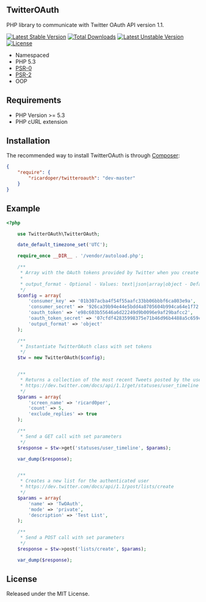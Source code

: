 ## TwitterOAuth ##

PHP library to communicate with Twitter OAuth API version 1.1.

[![Latest Stable Version](https://poser.pugx.org/ricardoper/twitteroauth/v/stable.svg)](https://packagist.org/packages/ricardoper/twitteroauth) [![Total Downloads](https://poser.pugx.org/ricardoper/twitteroauth/downloads.svg)](https://packagist.org/packages/ricardoper/twitteroauth) [![Latest Unstable Version](https://poser.pugx.org/ricardoper/twitteroauth/v/unstable.svg)](https://packagist.org/packages/ricardoper/twitteroauth) [![License](https://poser.pugx.org/ricardoper/twitteroauth/license.svg)](https://packagist.org/packages/ricardoper/twitteroauth)

- Namespaced
- PHP 5.3
- [PSR-0](http://www.php-fig.org/psr/psr-0/ "PHP Framework Interop Group")
- [PSR-2](http://www.php-fig.org/psr/psr-2/ "PHP Framework Interop Group")
- OOP

## Requirements ##

- PHP Version >= 5.3
- PHP cURL extension

## Installation ##

The recommended way to install TwitterOAuth is through [Composer](http://getcomposer.org/):

```json
{
    "require": {
        "ricardoper/twitteroauth": "dev-master"
    }
}
```

## Example ##

```php
<?php

	use TwitterOAuth\TwitterOAuth;

	date_default_timezone_set('UTC');

	require_once __DIR__ . '/vendor/autoload.php';

	/**
	 * Array with the OAuth tokens provided by Twitter when you create application
	 *
	 * output_format - Optional - Values: text|json|array|object - Default: object
	 */
    $config = array(
        'consumer_key' => '01b307acba4f54f55aafc33bb06bbbf6ca803e9a',
        'consumer_secret' => '926ca39b94e44e5bdd4a8705604b994ca64e1f72',
        'oauth_token' => 'e98c603b55646a6d22249d9b0096e9af29bafcc2',
        'oauth_token_secret' => '07cfdf42835998375e71b46d96b4488a5c659c2f',
        'output_format' => 'object'
    );

	/**
	 * Instantiate TwitterOAuth class with set tokens
	 */
	$tw = new TwitterOAuth($config);


	/**
	 * Returns a collection of the most recent Tweets posted by the user
	 * https://dev.twitter.com/docs/api/1.1/get/statuses/user_timeline
	 */
	$params = array(
	    'screen_name' => 'ricard0per',
	    'count' => 5,
	    'exclude_replies' => true
	);

	/**
	 * Send a GET call with set parameters
	 */
	$response = $tw->get('statuses/user_timeline', $params);

	var_dump($response);


	/**
	 * Creates a new list for the authenticated user
	 * https://dev.twitter.com/docs/api/1.1/post/lists/create
	 */
	$params = array(
	    'name' => 'TwOAuth',
	    'mode' => 'private',
	    'description' => 'Test List',
	);

	/**
	 * Send a POST call with set parameters
	 */
	$response = $tw->post('lists/create', $params);

	var_dump($response);
```

## License ##

Released under the MIT License.
